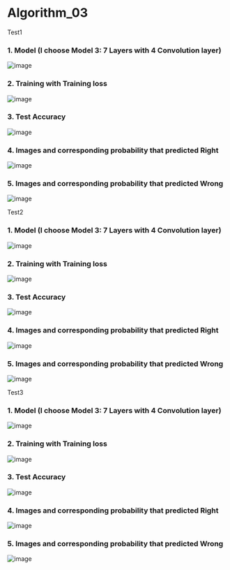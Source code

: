 # Algorithm_03

Test1
### 1. Model (I choose Model 3: 7 Layers with 4 Convolution layer)
![image](https://user-images.githubusercontent.com/65785444/83531676-41d56380-a528-11ea-8999-2edd594171e7.png)

### 2. Training with Training loss 
![image](https://user-images.githubusercontent.com/65785444/83532006-a5f82780-a528-11ea-816b-fb77c04b7cdb.png)

### 3. Test Accuracy
![image](https://user-images.githubusercontent.com/65785444/83532124-d049e500-a528-11ea-8e49-3f05990964ba.png)

### 4. Images and corresponding probability that predicted Right 
![image](https://user-images.githubusercontent.com/65785444/83532260-f7a0b200-a528-11ea-9b3a-c0ae852aeb8b.png)

### 5. Images and corresponding probability that predicted Wrong
![image](https://user-images.githubusercontent.com/65785444/83532327-0f783600-a529-11ea-9f8f-533565fa295f.png)

Test2
### 1. Model (I choose Model 3: 7 Layers with 4 Convolution layer)
![image](https://user-images.githubusercontent.com/65785444/83531676-41d56380-a528-11ea-8999-2edd594171e7.png)

### 2. Training with Training loss 
![image](https://user-images.githubusercontent.com/65785444/83532006-a5f82780-a528-11ea-816b-fb77c04b7cdb.png)

### 3. Test Accuracy
![image](https://user-images.githubusercontent.com/65785444/83532124-d049e500-a528-11ea-8e49-3f05990964ba.png)

### 4. Images and corresponding probability that predicted Right 
![image](https://user-images.githubusercontent.com/65785444/83532260-f7a0b200-a528-11ea-9b3a-c0ae852aeb8b.png)

### 5. Images and corresponding probability that predicted Wrong
![image](https://user-images.githubusercontent.com/65785444/83532327-0f783600-a529-11ea-9f8f-533565fa295f.png)

Test3
### 1. Model (I choose Model 3: 7 Layers with 4 Convolution layer)
![image](https://user-images.githubusercontent.com/65785444/83531676-41d56380-a528-11ea-8999-2edd594171e7.png)

### 2. Training with Training loss 
![image](https://user-images.githubusercontent.com/65785444/83532006-a5f82780-a528-11ea-816b-fb77c04b7cdb.png)

### 3. Test Accuracy
![image](https://user-images.githubusercontent.com/65785444/83532124-d049e500-a528-11ea-8e49-3f05990964ba.png)

### 4. Images and corresponding probability that predicted Right 
![image](https://user-images.githubusercontent.com/65785444/83532260-f7a0b200-a528-11ea-9b3a-c0ae852aeb8b.png)

### 5. Images and corresponding probability that predicted Wrong
![image](https://user-images.githubusercontent.com/65785444/83532327-0f783600-a529-11ea-9f8f-533565fa295f.png)

